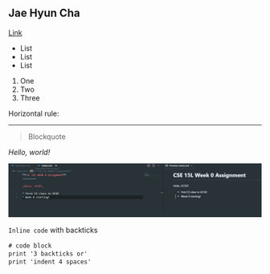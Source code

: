 
## Jae Hyun Cha

[Link](https://github.com/Jae-Hyun-Cha/cse15l-lab-reports)

* List
* List
* List

1. One
2. Two
3. Three

Horizontal rule:

---

> Blockquote

_Hello, world!_

![Image](screenshot.png)

`Inline code` with backticks

```
# code block
print '3 backticks or'
print 'indent 4 spaces'
```
